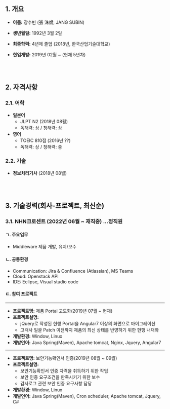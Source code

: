 ## 1. 개요

  - **이름:** 장수빈 (張 洙斌, JANG SUBIN)
  
  - **생년월일:** 1992년 3월 2일
  
  - **최종학력:** 4년제 졸업 (2018년, 한국산업기술대학교)
  
  - **현업개발:** 2019년 02월 ~ (현재 5년차)
<br>
<br>

## 2. 자격사항
  
### 2.1. 어학
  
  - **일본어**
    - JLPT N2 (2018년 08월)
    - 독해력: 상 / 청해력: 상
  - **영어**
    - TOEIC 810점 (2016년 ??)
    - 독해력: 상 / 청해력: 중
    
### 2.2. 기술
  - **정보처리기사** (2018년 08월)
<br>
<br>

## 3. 기술경력(회사-프로젝트, 최신순)

### 3.1. **NHN크로센트** (2022년 06월 ~ 재직중) ...정직원
  
#### ㄱ. 주요업무
- Middleware 제품 개발, 유지/보수
#### ㄴ. 공통환경
- Communication: Jira & Confluence (Atlassian), MS Teams
- Cloud: Openstack API
- IDE: Eclipse, Visual studio code
#### ㄷ. 참여 프로젝트
---
- **프로젝트명:** 제품 Portal 고도화(2019년 07월 ~ 현재)
- **프로젝트설명:**
  - jQuery로 작성된 현행 Portal을 Angular7 이상의 화면으로 마이그레이션
  - 고객사 일괄 Patch 이전까지 제품의 최신 상태를 반영하기 위한 현행 내재화
- **개발환경:** Window, Linux
- **개발언어:** Java Spring(Maven), Apache tomcat, Nginx, Jquery, Angular7
---
- **프로젝트명:** 보안기능확인서 인증(2019년 08월 ~ 09월)
- **프로젝트설명:**
  - 보안기능확인서 인증 자격을 취득하기 위한 작업
  - 보안 인증 요구조건을 만족시키기 위한 보수
  - 감사로그 관련 보안 인증 요구사항 담당
- **개발환경:** Window, Linux
- **개발언어:** Java Spring(Maven), Cron scheduler, Apache tomcat, Jquery, C#
